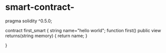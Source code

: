 # smart-contract-


pragma solidity ^0.5.0;

contract first_smart {
    string name="hello world";
function first() public view returns(string memory)
{
    return name;
}

}
